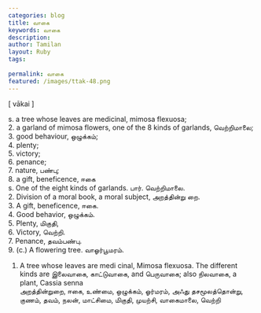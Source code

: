 ```yaml
---
categories: blog
title: வாகை
keywords: வாகை
description: 
author: Tamilan
layout: Ruby
tags: 
 
permalink: வாகை
featured: /images/ttak-48.png
---
```

  
[ vākai ]  
  
s. a tree whose leaves are medicinal, mimosa flexuosa;   
2. a garland of mimosa flowers, one of the 8 kinds of garlands, வெற்றிமாலை;   
3. good behaviour, ஒழுக்கம்;   
4. plenty;   
5. victory;   
6. penance;   
7. nature, பண்பு;   
8. a gift, beneficence, ஈகை  
s. One of the eight kinds of garlands. பார். வெற்றிமாலை.   
2. Division of a moral book, a moral subject, அறத்தின்று றை.   
3. A gift, beneficence, ஈகை.   
4. Good behavior, ஒழுக்கம்.   
5. Plenty, மிகுதி,   
6. Victory, வெற்றி.   
7. Penance, தவம்பண்பு.   
9. (c.) A flowering tree. வாஓர்பூமரம்.   
1. A tree whose leaves are medi cinal, Mimosa flexuosa. The different kinds are இலைவாகை, காட்டுவாகை, and பெருவாகை; also நிலவாகை, a plant, Cassia senna  
அறத்தின்றுறை, ஈகை, உண்மை, ஒழுக்கம், ஓர்மரம், அஃது தசமூலத்தொன்று, குணம், தவம், நலன், மாட்சிமை, மிகுதி, முயற்சி, வாகைமாலை, வெற்றி